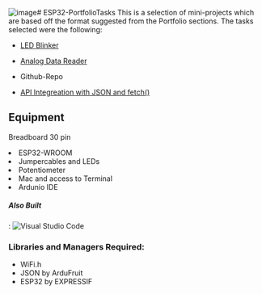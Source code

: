 ![image](https://github.com/AverageAnarchist32/ESP32-PortfolioTasks/assets/127637565/0609bbd9-7812-4818-a51d-9c56170c31aa)# ESP32-PortfolioTasks
This is a selection of mini-projects which are based off the format suggested from the Portfolio sections. The tasks selected were the following:

- [LED Blinker](RGB-Blinker)

- [Analog Data Reader](Analog_Inputs)

- Github-Repo
  
- [API Integreation with JSON and fetch()](API)


## Equipment

Breadboard 30 pin
<li>ESP32-WROOM</li>
<li>Jumpercables and LEDs</li>
<li>Potentiometer</li>
<li>Mac and access to Terminal</li>
<li>Ardunio IDE</li>

##### Also Built 
:
![Visual Studio Code](https://img.shields.io/badge/Visual%20Studio%20Code-0078d7.svg?style=for-the-badge&logo=visual-studio-code&logoColor=white)

### Libraries and Managers Required:
- WiFi.h
- JSON by ArduFruit
- ESP32 by EXPRESSIF





